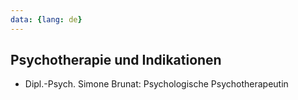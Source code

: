 ```yaml
---
data: {lang: de}
---
```

## Psychotherapie und Indikationen
- Dipl.-Psych. Simone Brunat: Psychologische Psychotherapeutin
